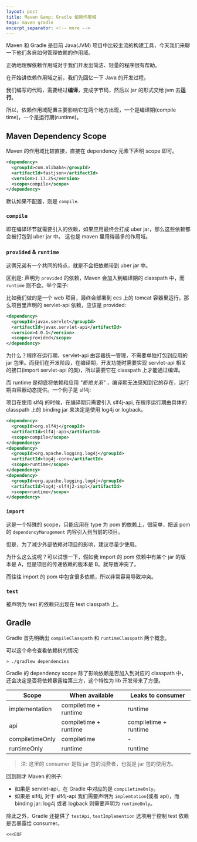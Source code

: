 ```yaml
---
layout: post
title: Maven &amp; Gradle 依赖作用域
tags: maven gradle
excerpt_separator: <!-- more -->
---
```


Maven 和 Gradle 是目前 Java(JVM) 项目中比较主流的构建工具，今天我们来聊一下他们各自如何管理依赖的作用域。

正确地理解依赖作用域对于我们开发出简洁、轻量的程序很有帮助。

<!-- more -->

在开始讲依赖作用域之前，我们先回忆一下 Java 的开发过程。

我们编写的代码，需要经过**编译**，变成字节码，然后以 jar 的形式交给 jvm 去**运行**。

所以，依赖作用域配置主要影响它在两个地方出现，一个是编译期(compile time)，一个是运行期(runtime)。

## Maven Dependency Scope

Maven 的作用域比较直接，直接在 dependency 元素下声明 scope 即可。

```xml
<dependency>
  <groupId>com.alibaba</groupId>
  <artifactId>fastjson</artifactId>
  <version>1.17.25</version>
  <scope>compile</scope>
</dependency>
```

默认如果不配置，则是 `compile`.

### `compile`

即在编译环节就需要引入的依赖，如果应用最终会打成 uber jar，那么这些依赖都会被打包到 uber jar 中。
这也是 maven 里用得最多的作用域。

### `provided` & `runtime`

这俩兄弟有一个共同的特点，就是不会把依赖带到 uber jar 中。

区别是: 声明为 `provided` 的依赖，Maven 会加入到编译期的 classpath 中，而 `runtime` 则不会。举个栗子:

比如我们做的是一个 web 项目，最终会部署到 ecs 上的 tomcat 容器里运行，那么项目里声明的 servlet-api 依赖，应该是 provided: 

```xml
<dependency>
  <groupId>javax.servlet</groupId>
  <artifactId>javax.servlet-api</artifactId>
  <version>4.0.1</version>
  <scope>provided</scope>
</dependency>
```

为什么？程序在运行期，servlet-api 由容器统一管理，不需要单独打包到应用的 jar 包里。而我们在开发阶段，在编译期，开发功能时需要实现 servlet-api 相关的接口(import servlet-api 的类)，所以需要它在 classpath 上才能通过编译。

而 runtime 是彻底将依赖和应用 *"断绝关系"* ，编译期无法感知到它的存在，运行期由容器动态提供。一个例子是 slf4j:

项目在使用 slf4j 的时候，在编译期只需要引入 slf4j-api, 在程序运行期由具体的 classpath 上的 binding jar 来决定是使用 log4j or logback。

```xml
<dependency>
  <groupId>org.slf4j</groupId>
  <artifactId>slf4j-api</artifactId>
  <scope>compile</scope>
</dependency>
<dependency>
  <groupId>org.apache.logging.log4j</groupId>
  <artifactId>log4j-core</artifactId>
  <scope>runtime</scope>
</dependency>
<dependency>
  <groupId>org.apache.logging.log4j</groupId>
  <artifactId>log4j-slf4j2-impl</artifactId>
  <scope>runtime</scope>
</dependency>
```

### `import`

这是一个特殊的 scope，只能应用在 type 为 pom 的依赖上，很简单，把该 pom 的 `dependencyManagement` 内容引入到当前的项目。

但是，为了减少外部依赖对项目的影响，建议尽量少使用。

为什么这么说呢？可以试想一下，假如我 import 的 pom 依赖中有某个 jar 的版本是 A，但是项目的传递依赖的版本是 B。就导致冲突了。

而往往 import 的 pom 中包含很多依赖，所以非常容易导致冲突。

### `test`

被声明为 test 的依赖只出现在 test classpath 上。

## Gradle

Gradle 首先明确出 `compileClasspath` 和 `runtimeClasspath` 两个概念。

可以这个命令查看依赖树的情况:

```
> ./gradlew dependencies
```

Gradle 的 dependency scope 除了影响依赖是否加入到对应的 classpath 中，还会决定是否将依赖暴露给第三方，这个特性为 lib 开发带来了方便。

Scope | When available | Leaks to consumer
------------- | -------------- | -----------------
implementation | compiletime + runtime | runtime
api | compiletime + runtime | compiletime + runtime
compiletimeOnly | compiletime | -
runtimeOnly | runtime | runtime

> 注: 这里的 consumer 是指 jar 包的消费者，也就是 jar 包的使用方。

回到刚才 Maven 的例子:

- 如果是 servlet-api，在 Gradle 中对应的是 `compiletimeOnly`。
- 如果是 slf4j, 对于 slf4j-api 我们需要声明为 `implemtation`(或者 api)，而 binding jar: log4j 或者 logback 则需要声明为 `runtimeOnly`。

除此之外，Gradle 还提供了 `testApi`, `testImplemention` 选项用于控制 test 依赖是否暴露给 consumer。

`<<<EOF`
